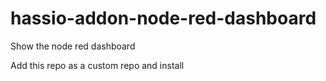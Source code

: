 # hassio-addon-node-red-dashboard

Show the node red dashboard

Add this repo as a custom repo and install